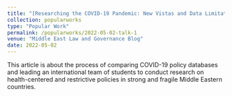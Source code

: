 ```yaml
---	
title: "[Researching the COVID-19 Pandemic: New Vistas and Data Limitations](https://blog.brill.com/view/post/guest-post/podcast/researching-the-covid-19-pandemic.xml)"	
collection: popularworks	
type: "Popular Work"	
permalink: /popularworks/2022-05-02-talk-1	
venue: "Middle East Law and Governance Blog"	
date: 2022-05-02		
---	
```



This article is about the process of comparing COVID-19 policy databases and leading an international team of students to conduct research on health-centered and restrictive policies in strong and fragile Middle Eastern countries. 
